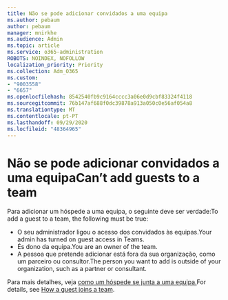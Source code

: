 ```yaml
---
title: Não se pode adicionar convidados a uma equipa
ms.author: pebaum
author: pebaum
manager: mnirkhe
ms.audience: Admin
ms.topic: article
ms.service: o365-administration
ROBOTS: NOINDEX, NOFOLLOW
localization_priority: Priority
ms.collection: Adm_O365
ms.custom:
- "9003558"
- "6657"
ms.openlocfilehash: 8542540fb9c9164cccc3a06e0d9cbf83324f4118
ms.sourcegitcommit: 76b147af688f0dc39878a913a050c0e56af054a8
ms.translationtype: MT
ms.contentlocale: pt-PT
ms.lasthandoff: 09/29/2020
ms.locfileid: "48364965"
---
```

# <a name="cant-add-guests-to-a-team"></a><span data-ttu-id="7a4bd-102">Não se pode adicionar convidados a uma equipa</span><span class="sxs-lookup"><span data-stu-id="7a4bd-102">Can’t add guests to a team</span></span>

<span data-ttu-id="7a4bd-103">Para adicionar um hóspede a uma equipa, o seguinte deve ser verdade:</span><span class="sxs-lookup"><span data-stu-id="7a4bd-103">To add a guest to a team, the following must be true:</span></span>  

- <span data-ttu-id="7a4bd-104">O seu administrador ligou o acesso dos convidados às equipas.</span><span class="sxs-lookup"><span data-stu-id="7a4bd-104">Your admin has turned on guest access in Teams.</span></span>
- <span data-ttu-id="7a4bd-105">És dono da equipa.</span><span class="sxs-lookup"><span data-stu-id="7a4bd-105">You are an owner of the team.</span></span>
- <span data-ttu-id="7a4bd-106">A pessoa que pretende adicionar está fora da sua organização, como um parceiro ou consultor.</span><span class="sxs-lookup"><span data-stu-id="7a4bd-106">The person you want to add is outside of your organization, such as a partner or consultant.</span></span>

<span data-ttu-id="7a4bd-107">Para mais detalhes, veja [como um hóspede se junta a uma equipa.](https://docs.microsoft.com/MicrosoftTeams/guest-joins)</span><span class="sxs-lookup"><span data-stu-id="7a4bd-107">For details, see  [How a guest joins a team](https://docs.microsoft.com/MicrosoftTeams/guest-joins).</span></span>